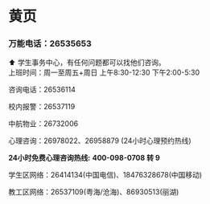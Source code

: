 # 黄页

### **万能电话：26535653**

:arrow_up: 学生事务中心，有任何问题都可以找他们咨询。<br>上班时间：周一至周五+周日 上午8:30-12:30 下午2:00-5:30

咨询电话：26536114

校内报警：26537119

中航物业：26732006

心理咨询：26978022、26958879 (24小时心理预约热线)

**24小时免费心理咨询热线:** **400-098-0708 转 9**

学生区网络：26414134(中国电信)、18476328678(中国移动)

教工区网络：26537109(粤海/沧海)、86930513(丽湖)
